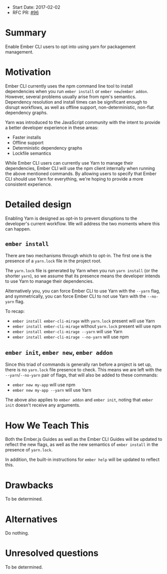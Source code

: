 - Start Date: 2017-02-02
- RFC PR: [#96](https://github.com/ember-cli/rfcs/pull/96)

# Summary

Enable Ember CLI users to opt into using yarn for packagement management.

# Motivation

Ember CLI currently uses the npm command line tool to install dependencies when you run `ember install` or `ember new`/`ember addon`. However, several problems usually arise from npm's semantics.
Dependency resolution and install times can be significant enough to disrupt workflows, as well as offline support, non-deterministic, non-flat dependency graphs.

Yarn was introduced to the JavaScript community with the intent to provide a better developer experience in these areas:
- Faster installs
- Offline support
- Deterministic dependency graphs
- Lockfile semantics

While Ember CLI users can currently use Yarn to manage their dependencies, Ember CLI will use the npm client internally when running the above mentioned commands. By allowing users to specify that Ember CLI should use Yarn for everything, we're hoping to provide a more consistent experience.

# Detailed design

Enabling Yarn is designed as opt-in to prevent disruptions to the developer's current workflow.
We will address the two moments where this can happen.

## `ember install`

There are two mechanisms through which to opt-in.
The first one is the presence of a `yarn.lock` file in the project root.

The `yarn.lock` file is generated by Yarn when you run `yarn install` (or the shorter `yarn`),
so we assume that its presence means the developer intends to use Yarn to manage their dependencies.

Alternatively you, you can force Ember CLI to use Yarn with the `--yarn` flag, and symmetrically,
you can force Ember CLI to not use Yarn with the `--no-yarn` flag.

To recap:

- `ember install ember-cli-mirage` with `yarn.lock` present will use Yarn
- `ember install ember-cli-mirage` without `yarn.lock` present will use npm
- `ember install ember-cli-mirage --yarn` will use Yarn
- `ember install ember-cli-mirage --no-yarn` will use npm

## `ember init`, `ember new`, `ember addon`

Since this triad of commands is generally ran before a project is set up, there is no `yarn.lock` file presence to check.
This means we are left with the `--yarn`/`--no-yarn` pair of flags, that will also be added to these commands:

- `ember new my-app` will use npm
- `ember new my-app --yarn` will use Yarn

The above also applies to `ember addon` and `ember init`, noting that `ember init` doesn't receive any arguments.

# How We Teach This

Both the Ember.js Guides as well as the Ember CLI Guides will be updated to reflect the new flags,
as well as the new semantics of `ember install` in the presence of `yarn.lock`.

In addition, the built-in instructions for `ember help` will be updated to reflect this.

# Drawbacks

To be determined.

# Alternatives

Do nothing.

# Unresolved questions

To be determined.

